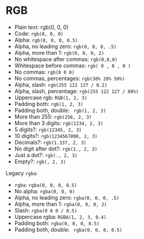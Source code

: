 # RGB

*   Plain text: rgb(0, 0, 0)
*   Code: `rgb(0, 0, 0)`
*   Alpha: `rgb(0, 0, 0, 0.5)`
*   Alpha, no leading zero: `rgb(0, 0, 0, .5)`
*   Alpha, more than 1: `rgb(0, 0, 0, 2)`
*   No whitespace after commas: `rgb(0,0,0)`
*   Whitespace before commas: `rgb( 0 , 0 , 0 )`
*   No commas: `rgb(0 0 0)`
*   No commas, percentages: `rgb(30% 20% 50%)`
*   Alpha, slash: `rgb(255 122 127 / 0.2)`
*   Alpha, slash, percentage: `rgb(255 122 127 / 80%)`
*   Uppercase rgb: `RGB(1, 2, 3)`
*   Padding both: ` rgb(1, 2, 3) `
*   Padding both, double: `  rgb(1, 2, 3)  `
*   More than 255: `rgb(256, 2, 3)`
*   More than 3 digits: `rgb(1234, 2, 3)`
*   5 digits?: `rgb(12345, 2, 3)`
*   10 digits?: `rgb(1234567890, 2, 3)`
*   Decimals?: `rgb(1.337, 2, 3)`
*   No digit after dot?: `rgb(1., 2, 3)`
*   Just a dot?: `rgb(., 2, 3)`
*   Empty?: `rgb(, 2, 3)`

Legacy `rgba`:

*   `rgba`: `rgba(0, 0, 0, 0.5)`
*   No alpha: `rgba(0, 0, 0)`
*   Alpha, no leading zero: `rgba(0, 0, 0, .5)`
*   Alpha, more than 1: `rgba(0, 0, 0, 2)`
*   Slash: `rgba(0 0 0 / 0.5)`
*   Uppercase rgba: `RGBA(1, 2, 3, 0.4)`
*   Padding both: ` rgba(0, 0, 0, 0.5) `
*   Padding both, double: `  rgba(0, 0, 0, 0.5)  `
